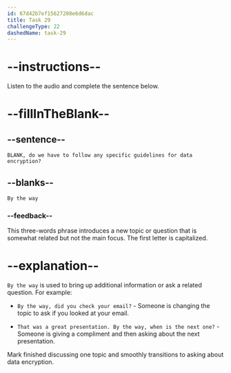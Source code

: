 ```yaml
---
id: 67d42b7ef15627208e6d6dac
title: Task 29
challengeType: 22
dashedName: task-29
---
```


<!-- (audio) Mark: By the way, do we have to follow any specific guidelines for data encryption? -->

# --instructions--

Listen to the audio and complete the sentence below.

# --fillInTheBlank--

## --sentence--

`BLANK, do we have to follow any specific guidelines for data encryption?`

## --blanks--

`By the way`

### --feedback--

This three-words phrase introduces a new topic or question that is somewhat related but not the main focus. The first letter is capitalized.

# --explanation--

`By the way` is used to bring up additional information or ask a related question. For example:

- `By the way, did you check your email?` - Someone is changing the topic to ask if you looked at your email.

- `That was a great presentation. By the way, when is the next one?` - Someone is giving a compliment and then asking about the next presentation.

Mark finished discussing one topic and smoothly transitions to asking about data encryption.
